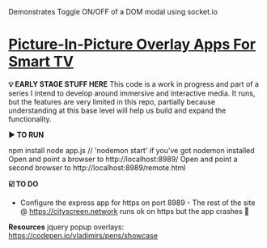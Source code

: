 Demonstrates Toggle ON/OFF of a DOM modal using socket.io

# [Picture-In-Picture Overlay Apps For Smart TV](https://chrisberno.net/post/socket-modals/)

**💡 EARLY STAGE STUFF HERE**
This code is a work in progress and part of a series I intend to develop around immersive and interactive media. It runs, but the features are very limited in this repo, partially because understanding at this base level will help us build and expand the functionality. 

**▶️ TO RUN**

npm install
node app.js  // 'nodemon start' if you've got nodemon installed
Open and point a browser to http://localhost:8989/
Open and point a second browser to http://localhost:8989/remote.html

**☑️ TO DO**
- Configure the express app for https on port 8989 - The rest of the site @ https://cityscreen.network runs ok on https but the app crashes 🧐




**Resources**
jquery popup overlays: https://codepen.io/vladimirs/pens/showcase
